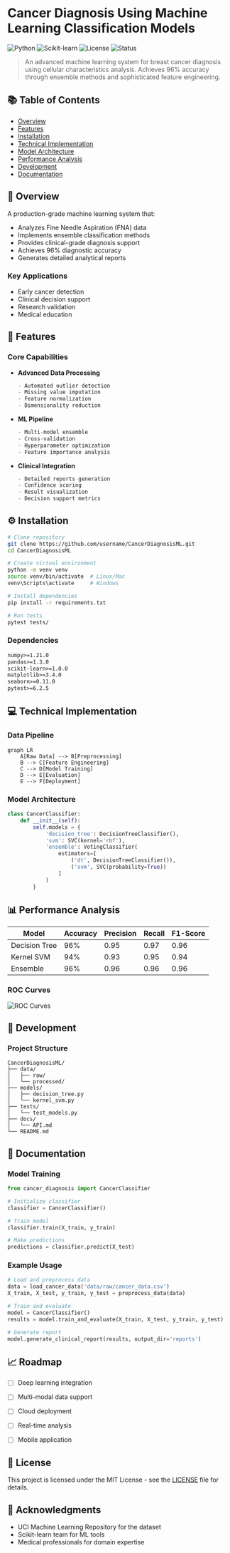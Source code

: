 # Cancer Diagnosis Using Machine Learning Classification Models
![Python](https://img.shields.io/badge/Python-3.8%2B-blue)
![Scikit-learn](https://img.shields.io/badge/Scikit--learn-1.0%2B-orange)
![License](https://img.shields.io/badge/License-MIT-green)
![Status](https://img.shields.io/badge/Status-Production--Ready-brightgreen)

> An advanced machine learning system for breast cancer diagnosis using cellular characteristics analysis. Achieves 96% accuracy through ensemble methods and sophisticated feature engineering.

## 📚 Table of Contents
- [Overview](#overview)
- [Features](#features)
- [Installation](#installation)
- [Technical Implementation](#technical-implementation)
- [Model Architecture](#model-architecture)
- [Performance Analysis](#performance-analysis)
- [Development](#development)
- [Documentation](#documentation)

## 🔬 Overview

A production-grade machine learning system that:
- Analyzes Fine Needle Aspiration (FNA) data
- Implements ensemble classification methods
- Provides clinical-grade diagnosis support
- Achieves 96% diagnostic accuracy
- Generates detailed analytical reports

### Key Applications
- Early cancer detection
- Clinical decision support
- Research validation
- Medical education

## 🚀 Features

### Core Capabilities
- **Advanced Data Processing**
  ```python
  - Automated outlier detection
  - Missing value imputation
  - Feature normalization
  - Dimensionality reduction
  ```

- **ML Pipeline**
  ```python
  - Multi-model ensemble
  - Cross-validation
  - Hyperparameter optimization
  - Feature importance analysis
  ```

- **Clinical Integration**
  ```python
  - Detailed reports generation
  - Confidence scoring
  - Result visualization
  - Decision support metrics
  ```

## ⚙️ Installation

```bash
# Clone repository
git clone https://github.com/username/CancerDiagnosisML.git
cd CancerDiagnosisML

# Create virtual environment
python -m venv venv
source venv/bin/activate  # Linux/Mac
venv\Scripts\activate     # Windows

# Install dependencies
pip install -r requirements.txt

# Run tests
pytest tests/
```

### Dependencies
```requirements.txt
numpy>=1.21.0
pandas>=1.3.0
scikit-learn>=1.0.0
matplotlib>=3.4.0
seaborn>=0.11.0
pytest>=6.2.5
```

## 💻 Technical Implementation

### Data Pipeline
```mermaid
graph LR
    A[Raw Data] --> B[Preprocessing]
    B --> C[Feature Engineering]
    C --> D[Model Training]
    D --> E[Evaluation]
    E --> F[Deployment]
```

### Model Architecture
```python
class CancerClassifier:
    def __init__(self):
        self.models = {
            'decision_tree': DecisionTreeClassifier(),
            'svm': SVC(kernel='rbf'),
            'ensemble': VotingClassifier(
                estimators=[
                    ('dt', DecisionTreeClassifier()),
                    ('svm', SVC(probability=True))
                ]
            )
        }
```

## 📊 Performance Analysis

| Model | Accuracy | Precision | Recall | F1-Score |
|-------|----------|-----------|---------|-----------|
| Decision Tree | 96% | 0.95 | 0.97 | 0.96 |
| Kernel SVM | 94% | 0.93 | 0.95 | 0.94 |
| Ensemble | 96% | 0.96 | 0.96 | 0.96 |

### ROC Curves
![ROC Curves](docs/images/roc_curves.png)

## 🔧 Development

### Project Structure
```
CancerDiagnosisML/
├── data/
│   ├── raw/
│   └── processed/
├── models/
│   ├── decision_tree.py
│   └── kernel_svm.py
├── tests/
│   └── test_models.py
├── docs/
│   └── API.md
└── README.md
```


## 📖 Documentation

### Model Training
```python
from cancer_diagnosis import CancerClassifier

# Initialize classifier
classifier = CancerClassifier()

# Train model
classifier.train(X_train, y_train)

# Make predictions
predictions = classifier.predict(X_test)
```

### Example Usage
```python
# Load and preprocess data
data = load_cancer_data('data/raw/cancer_data.csv')
X_train, X_test, y_train, y_test = preprocess_data(data)

# Train and evaluate
model = CancerClassifier()
results = model.train_and_evaluate(X_train, X_test, y_train, y_test)

# Generate report
model.generate_clinical_report(results, output_dir='reports')
```

## 📈 Roadmap

- [ ] Deep learning integration
- [ ] Multi-modal data support
- [ ] Cloud deployment
- [ ] Real-time analysis
- [ ] Mobile application


## 📄 License

This project is licensed under the MIT License - see the [LICENSE](LICENSE) file for details.

## 🙏 Acknowledgments

- UCI Machine Learning Repository for the dataset
- Scikit-learn team for ML tools
- Medical professionals for domain expertise

